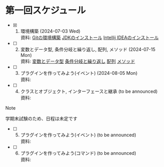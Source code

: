 # 第一回スケジュール

- [x] 1. 環境構築 (2024-07-03 Wed) <br>
         資料: [Gitの環境構築](https://page.moripa.nikomaru.dev/docs/git-1) [JDKのインストール](https://page.moripa.nikomaru.dev/docs/java-1) [Intellij IDEAのインストール](https://page.moripa.nikomaru.dev/docs/java-2)
- [ ] 2. 変数とデータ型, 条件分岐と繰り返し, 配列, メソッド (2024-07-15 Mon) <br>
         資料: [変数とデータ型](https://page.moripa.nikomaru.dev/docs/java-value-type) [条件分岐と繰り返し](https://page.moripa.nikomaru.dev/docs/java-statement-repeat) [配列](https://page.moripa.nikomaru.dev/docs/java-array-list) [メソッド](https://page.moripa.nikomaru.dev/docs/java-method)
- [ ] 3. プラグインを作ってみよう(イベント) (2024-08-05 Mon) <br>
         資料:
- [ ] 4. クラスとオブジェクト, インターフェースと継承 (to be announced) <br>
         資料:
> [!NOTE]
> 学期末試験のため、日程は未定です
- [ ] 5. プラグインを作ってみよう(イベント) (to be announced) <br>
          資料:
- [ ] 6. プラグインを作ってみよう(コマンド) (to be announced) <br>
          資料:
